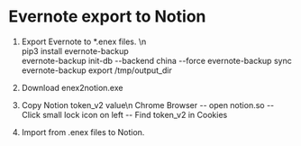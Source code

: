 # Evernote export to Notion
1. Export Evernote to *.enex files.  \n  
  pip3 install evernote-backup  
  evernote-backup init-db --backend china --force
  evernote-backup sync
  evernote-backup export /tmp/output_dir

2. Download enex2notion.exe 
3. Copy Notion token_v2 value\n
  Chrome Browser -- open notion.so -- Click small lock icon on left -- Find token_v2 in Cookies
4. Import from .enex files to Notion.
